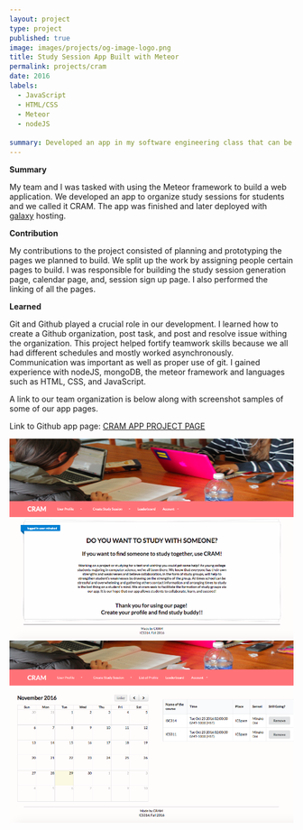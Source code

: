 ```yaml
---
layout: project
type: project
published: true
image: images/projects/og-image-logo.png
title: Study Session App Built with Meteor
permalink: projects/cram
date: 2016
labels:
  - JavaScript
  - HTML/CSS
  - Meteor 
  - nodeJS
  
summary: Developed an app in my software engineering class that can be used to organize study sessions and meet up times. 
---
```


**Summary**

My team and I was tasked with using the Meteor framework to build a web application.  We developed an app to organize study sessions for students and we called it CRAM.  The app was finished and later deployed with [galaxy](https://www.meteor.com/galaxy/signup) hosting.

__Contribution__

My contributions to the project consisted of planning and prototyping the pages we planned to build.  We split up the work by assigning people certain pages to build.  I was responsible for building the study session generation page, calendar page, and, session sign up page.  I also performed the linking of all the pages.

**Learned**

Git and Github played a crucial role in our development.  I learned how to create a Github organization, post task, and post and resolve issue withing the organization.  This project helped fortify teamwork skills because we all had different schedules and mostly worked asynchronously.  Communication was important as well as proper use of git.  I gained experience with nodeJS, mongoDB, the meteor framework and languages such as HTML, CSS, and JavaScript.   

A link to our team organization is below along with screenshot samples of some of our app pages.

Link to Github app page:
<a href="https://cram-colleague.github.io/">CRAM APP PROJECT PAGE</a>

<div class="ui fluid images">
  <img class="ui image" src="../images/projects/home_login.png">
</div>


<!--div class="ui fluid small images"-->
  <img class="ui image" src="../images/projects/personal_c.png">
<!--/div-->








